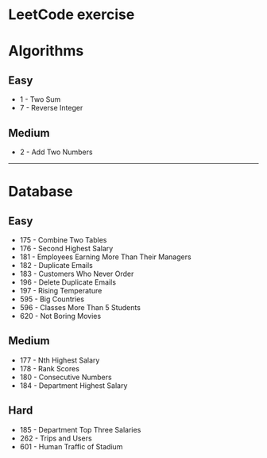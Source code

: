 LeetCode exercise
==============================

# Algorithms

## Easy
- 1 - Two Sum
- 7 - Reverse Integer

## Medium
- 2 - Add Two Numbers

-------------------------------------------------------------------------------

# Database

## Easy
- 175 - Combine Two Tables
- 176 - Second Highest Salary
- 181 - Employees Earning More Than Their Managers
- 182 - Duplicate Emails
- 183 - Customers Who Never Order
- 196 - Delete Duplicate Emails
- 197 - Rising Temperature
- 595 - Big Countries
- 596 - Classes More Than 5 Students
- 620 - Not Boring Movies

## Medium
- 177 - Nth Highest Salary
- 178 - Rank Scores
- 180 - Consecutive Numbers
- 184 - Department Highest Salary

## Hard
- 185 - Department Top Three Salaries
- 262 - Trips and Users
- 601 - Human Traffic of Stadium